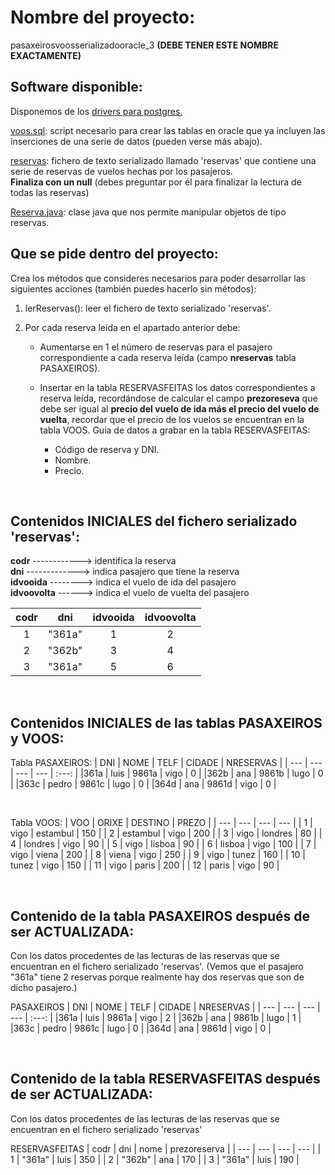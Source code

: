 # Nombre del proyecto: 
pasaxeirosvoosserializadooracle_3 **(DEBE TENER ESTE NOMBRE EXACTAMENTE)**

## Software disponible:

Disponemos de los [drivers para postgres.](postgresql-42.2.23.jar)

[voos.sql](voosp.sql): script necesario para crear las tablas en oracle que ya incluyen las inserciones de una serie de datos (pueden verse más abajo). 

[reservas](./reservas): fichero de texto serializado llamado 'reservas'  que contiene una serie de reservas de vuelos hechas por los pasajeros. <br>
**Finaliza con un null** (debes preguntar por él para finalizar la lectura de todas las reservas)

[Reserva.java](./src/pasaxeirosvoosserializadooracle_3/Reserva.java):  clase java que nos permite manipular objetos de tipo reservas.

## Que se pide dentro del proyecto:

Crea los métodos que consideres necesarios para poder desarrollar las siguientes acciones (también puedes hacerlo sin métodos):

1) lerReservas(): leer el fichero de texto serializado 'reservas'.

2) Por cada reserva leída en el apartado anterior debe:
    - Aumentarse en 1 el número de reservas para el pasajero correspondiente a cada reserva leída (campo **nreservas** tabla PASAXEIROS).

    - Insertar en la tabla RESERVASFEITAS los datos correspondientes a reserva leída, recordándose de calcular el campo **prezoreseva** que debe ser igual al **precio del vuelo de ida más el precio del vuelo de vuelta**, recordar que el precio de los vuelos se encuentran en la tabla VOOS. Guía de datos a grabar en la tabla RESERVASFEITAS:

        - Código de reserva y DNI.
        - Nombre.
        - Precio. 

<br>

## Contenidos INICIALES del fichero serializado 'reservas':
   
**codr** ------------> identifica la reserva<br> 
**dni** -------------> indica pasajero que tiene la reserva<br>
**idvooida** --------> indica el vuelo de ida del pasajero<br>
**idvoovolta** ------> indica el vuelo de vuelta del pasajero

| codr  |   dni  |	idvooida | 	idvoovolta  |
| :---: |  :---: |    :---:  |    :---:     |
|  1    | "361a" |		1 	 |	    2 		|
|  2 	| "362b" |		3 	 |	    4 		|
|  3 	| "361a" |		5 	 |	    6 		|

<br>

## Contenidos INICIALES de las tablas PASAXEIROS y VOOS: 

Tabla PASAXEIROS:
| DNI   |   NOME    |   TELF    |   CIDADE  | NRESERVAS |
| ---   | ---       |   ---     |   ---     | :---:     |
|361a   | luis      | 9861a     | vigo      | 0         |
|362b   | ana       | 9861b     | lugo      | 0         |
|363c   | pedro     | 9861c     | lugo      | 0         |
|364d   | ana       | 9861d     | vigo      | 0         |

<br>

Tabla VOOS:
| VOO |     ORIXE   |   DESTINO     | PREZO |
| --- |     ---     |   ---         | ---   |
| 1   | vigo        | estambul      | 150   |
| 2   | estambul    | vigo          | 200   |
| 3   | vigo        | londres       | 80    |
| 4   | londres     | vigo          | 90    |
| 5   |	vigo        | lisboa		| 90    |
| 6   |	lisboa      | vigo 		  	| 100   |
| 7   |	vigo        | viena		  	| 200   |
| 8   |	viena       | vigo 		  	| 250   |
| 9   |	vigo        | tunez		   	| 160   |
| 10  |	tunez       | vigo 		  	| 150   |
| 11  |	vigo        | paris		  	| 200   |
| 12  |	paris       | vigo 		   	| 90    |

<br>

## Contenido de la tabla PASAXEIROS después de ser ACTUALIZADA:
Con los datos procedentes de las lecturas de las reservas que se encuentran en el fichero serializado 'reservas'. (Vemos que el pasajero "361a" tiene 2 reservas porque realmente hay dos reservas que son de dicho pasajero.)

PASAXEIROS
| DNI   |   NOME    |   TELF    |   CIDADE  | NRESERVAS |
| ---   | ---       |   ---     |   ---     | :---:     |
|361a   | luis      | 9861a     | vigo      | 2         |
|362b   | ana       | 9861b     | lugo      | 1         |
|363c   | pedro     | 9861c     | lugo      | 0         |
|364d   | ana       | 9861d     | vigo      | 0         |

<br>

## Contenido de la tabla RESERVASFEITAS después de ser ACTUALIZADA:
Con los datos procedentes de las lecturas de las reservas que se encuentran en el fichero serializado 'reservas'

RESERVASFEITAS
| codr |   dni  | nome  | prezoreserva |
| ---  |   ---  |  ---  |   ---        |
| 1    | "361a" | luis  |    350       |
| 2    | "362b" | ana   |    170       |
| 3    | "361a" | luis  |    190       |